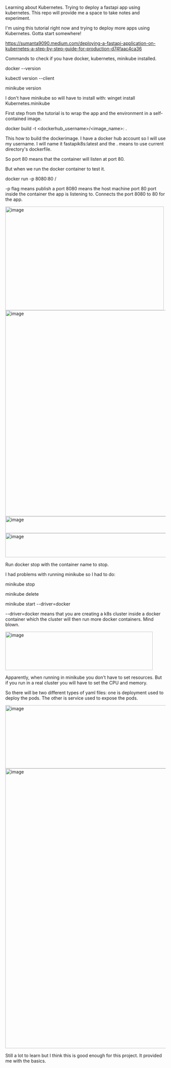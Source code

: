 Learning about Kubernetes. Trying to deploy a fastapi app using kubernetes. This repo will provide me a space to take notes and experiment.


I'm using this tutorial right now and trying to deploy more apps using Kubernetes. Gotta start somewhere!


https://sumanta9090.medium.com/deploying-a-fastapi-application-on-kubernetes-a-step-by-step-guide-for-production-d74faac4ca36


Commands to check if you have docker, kubernetes, minikube installed.

docker --version

kubectl version --client

minikube version


I don't have minikube so will have to install with: winget install Kubernetes.minikube



First step from the tutorial is to wrap the app and the environment in a self-contained image.




docker build -t <dockerhub_username>/<image_name>:<tag> .


This how to build the dockerimage. I have a docker hub account so I will use my username. I will name it fastapik8s:latest and the . means to use current directory's dockerfile.



So port 80 means that the container will listen at port 80.

But when we run the docker container to test it. 


docker run -p 8080:80 <hubname>/<image name>

-p flag means publish a port
8080 means the host machine port
80 port inside the container the app is listening to. Connects the port 8080 to 80 for the app.

<img width="498" height="326" alt="image" src="https://github.com/user-attachments/assets/92afde88-7ee4-43d4-9a4e-3fcf5334a963" />


<img width="936" height="648" alt="image" src="https://github.com/user-attachments/assets/e8b30e16-8aa7-470a-a405-8c61a257b3eb" />


<img width="1172" height="53" alt="image" src="https://github.com/user-attachments/assets/f8fdfbd0-a6dd-49f1-b919-5a7fd9105e09" />


<img width="542" height="76" alt="image" src="https://github.com/user-attachments/assets/30166943-7c6d-4e1a-93c9-fc35253d0c63" />



Run docker stop with the container name to stop.



I had problems with running minikube so I had to do:

minikube stop

minikube delete

minikube start --driver=docker



--driver=docker means that you are creating a k8s cluster inside a docker container which the cluster will then run more docker containers. Mind blown.



<img width="463" height="121" alt="image" src="https://github.com/user-attachments/assets/143f0a66-8be8-4d15-abe7-d60402f92b69" />


Apparently, when running in minikube you don't have to set resources. But if you run in a real cluster you will have to set the CPU and memory.

So there will be two different types of yaml files: one is deployment used to deploy the pods. The other is service used to expose the pods.

<img width="521" height="199" alt="image" src="https://github.com/user-attachments/assets/41596f74-2b5d-4698-b0fd-ecadf876721e" />

<img width="1467" height="880" alt="image" src="https://github.com/user-attachments/assets/c1c2f767-6740-48f7-a7b7-0a1e7c1286d9" />


Still a lot to learn but I think this is good enough for this project. It provided me with the basics.



